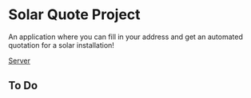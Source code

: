 # Solar Quote Project

An application where you can fill in your address and get an automated quotation for a solar installation!

[Server](./server/)

## To Do
